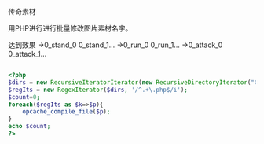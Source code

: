 传奇素材

用PHP进行进行批量修改图片素材名字。

达到效果
->0_stand_0 0_stand_1...
->0_run_0 0_run_1...
->0_attack_0 0_attack_1...

```PHP

<?php
$dirs = new RecursiveIteratorIterator(new RecursiveDirectoryIterator("C:\\xampp\\htdocs"), RecursiveIteratorIterator::SELF_FIRST);
$regIts = new RegexIterator($dirs, '/^.+\.php$/i');
$count=0;
foreach($regIts as $k=>$p){
	opcache_compile_file($p);
}
echo $count;
?>
```
